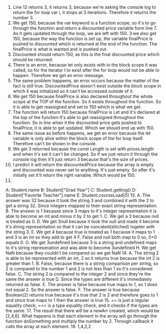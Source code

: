 1. Line 12 returns 3, it returns 3, because we're asking the console log to return the for loop var i, it stops at 3 iterations. Therefore it returns the number 3.
2. We get 150, because the var keyword is a function scope, so it's to go through the function and return a discounted price variable form line 7. As it gets updated through the loop, we are left with 150.
3.we also get 150, because the way the function is set up, the variable finalPrice is pushed to discounted which is returned at the end of the function. The finalPrice is what is wanted and is pushed out.
4. Discounted should return 150, as this is the final discounted price which should be returned. 
5. There is an error, because let only exists with in the block scope it was called, so for the iterator I to exist after the for loop would not be able to happen. Therefore we get an error message.
6. The same problem happems, an error occurs because the matter of the fact is still true. DiscountedPrice doesn't exist outside the block scope in which it was initialized so it can't be accessed outside of it.
7. We get 150 because finalPrice is also declared throughout the whole scope at the TOP of the function. So it exists throughout the function. So it is able to get reassigned and set to 150 which is what we get.
8. The function will return 150 because finalPrice is Let and it's declared at the top of the function it's able to get reassigned throughout the function. So in line when it the discounted price gets pushed to finalPrice, it is able to get updated. Which we should end up with 150. 
9. The same issue as before happens, we get an error because the let variable is only alive within the block scope of the for loop itself. Therefore can't be shown in the console.
10. We get 3 returned because the const Length is set with prices.length and when it's set it can't be changed. So if we just return it through the console log then it'll just return 3 because that's the size of prices.
11. I predict it will return the discountedPrice because the array is empty and discounted was never set to anything. It's just empty. So after it's initially set it'll return the right variable. Which would be 150.
12.
A: Student.name
B: Student["Grad Year"]
C: Student.getting()
D: Student["Favorite Teacher"].name
E: Student.courseLoad[0]
13.
A. The answer was 32 because it took the string 3 and combined it with the 2 to get a string 32. Since integers mapped to their exact string representation. 
B. The answer is 1 because since 3 maps to it's integer representation it is able to become an int and minus it by 2 to get 1.
C. We get a 3 because null is treated as 0.
D. We get 3null because it took the null and made it become it's string representation so that it can be concated(stitched) togeter with the string 3.
E. We get 4 because true is treated as 1 because it maps to 1 and 3 is an int so they add to get 4
F. False and null both map to 0 so, 0+0 equals 0.
G. We get 3undefined because 3 is a string and undefined maps to it's string represenation and was able to become 3undefined
H. We get NaN because they couldn't be compared so we get NaN
14.
A. The string 2 is able to be represented with an int, 2 so it returns true because the int 2 is greater than 1.
B. False, because there is a string comparison per string, so 2 is compared to the number 1 and 2 is not less than 1 so it's considered false.
C. The string 2 is compared to the integer 2 and since they're the same the answer is true 
D. Since the types are different it's immediately returned as false.
E. The answer is false because true maps to 1, so 1 does not equal 2. So the answer is false.
F. The answer is true because Boolean(2) returns true because it's true that 2 is 2 and therefore goes to 1 and since true maps to 1 then the answer is true
15. == is just a regular equality check, === is a type equality check, and it checks if the types are the same.
17. The result that there will be a newArr created, which would be [2,4,6]. What happens is that each element in the array will go through the function doSomething and multiply the number by 2. Through callback it calls the array at each element.
19. 1,4,3,2
